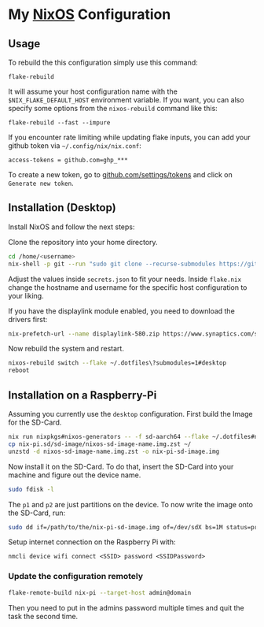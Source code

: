 # My [NixOS](https://nixos.org/) Configuration

## Usage

To rebuild the this configuration simply use this command:

```fish
flake-rebuild
```

It will assume your host configuration name with the `$NIX_FLAKE_DEFAULT_HOST` environment variable.
If you want, you can also specify some options from the `nixos-rebuild` command like this:

```fish
flake-rebuild --fast --impure
```

If you encounter rate limiting while updating flake inputs, you can add your github token via `~/.config/nix/nix.conf`:

```
access-tokens = github.com=ghp_***
```

To create a new token, go to [github.com/settings/tokens](https://github.com/settings/tokens) and click on `Generate new token`.

## Installation (Desktop)

Install NixOS and follow the next steps:

Clone the repository into your home directory.

```bash
cd /home/<username>
nix-shell -p git --run "sudo git clone --recurse-submodules https://github.com/anders130/dotfiles.git .dotfiles"
```

Adjust the values inside `secrets.json` to fit your needs. Inside `flake.nix` change the hostname and username for the specific host configuration to your liking.

If you have the displaylink module enabled, you need to download the drivers first:

```bash
nix-prefetch-url --name displaylink-580.zip https://www.synaptics.com/sites/default/files/exe_files/2023-08/DisplayLink%20USB%20Graphics%20Software%20for%20Ubuntu5.8-EXE.zip
```

Now rebuild the system and restart.

```bash
nixos-rebuild switch --flake ~/.dotfiles\?submodules=1#desktop
reboot
```

## Installation on a Raspberry-Pi

Assuming you currently use the `desktop` configuration.
First build the Image for the SD-Card.

```bash
nix run nixpkgs#nixos-generators -- -f sd-aarch64 --flake ~/.dotfiles#nix-pi --system aarch64-linux -o ./nix-pi.sd
cp nix-pi.sd/sd-image/nixos-sd-image-name.img.zst ~/
unzstd -d nixos-sd-image-name.img.zst -o nix-pi-sd-image.img
```

Now install it on the SD-Card. To do that, insert the SD-Card into your machine and figure out the device name.

```bash
sudo fdisk -l
```

The `p1` and `p2` are just partitions on the device. To now write the image onto the SD-Card, run:

```bash
sudo dd if=/path/to/the/nix-pi-sd-image.img of=/dev/sdX bs=1M status=progress
```

Setup internet connection on the Raspberry Pi with:

```
nmcli device wifi connect <SSID> password <SSIDPassword>
```

### Update the configuration remotely

```bash
flake-remote-build nix-pi --target-host admin@domain
```

Then you need to put in the admins password multiple times and quit the task the second time.
